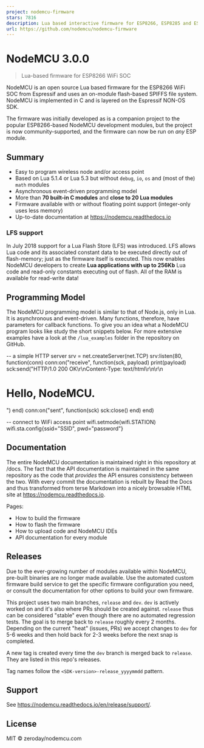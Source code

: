 ```yaml
---
project: nodemcu-firmware
stars: 7816
description: Lua based interactive firmware for ESP8266, ESP8285 and ESP32
url: https://github.com/nodemcu/nodemcu-firmware
---
```


NodeMCU 3.0.0
=============

> Lua-based firmware for ESP8266 WiFi SOC

NodeMCU is an open source Lua based firmware for the ESP8266 WiFi SOC from Espressif and uses an on-module flash-based SPIFFS file system. NodeMCU is implemented in C and is layered on the Espressif NON-OS SDK.

The firmware was initially developed as is a companion project to the popular ESP8266-based NodeMCU development modules, but the project is now community-supported, and the firmware can now be run on _any_ ESP module.

Summary
-------

-   Easy to program wireless node and/or access point
-   Based on Lua 5.1.4 or Lua 5.3 but without `debug`, `io`, `os` and (most of the) `math` modules
-   Asynchronous event-driven programming model
-   More than **70 built-in C modules** and **close to 20 Lua modules**
-   Firmware available with or without floating point support (integer-only uses less memory)
-   Up-to-date documentation at https://nodemcu.readthedocs.io

### LFS support

In July 2018 support for a Lua Flash Store (LFS) was introduced. LFS allows Lua code and its associated constant data to be executed directly out of flash-memory; just as the firmware itself is executed. This now enables NodeMCU developers to create **Lua applications with up to 256Kb** Lua code and read-only constants executing out of flash. All of the RAM is available for read-write data!

Programming Model
-----------------

The NodeMCU programming model is similar to that of Node.js, only in Lua. It is asynchronous and event-driven. Many functions, therefore, have parameters for callback functions. To give you an idea what a NodeMCU program looks like study the short snippets below. For more extensive examples have a look at the `/lua_examples` folder in the repository on GitHub.

\-- a simple HTTP server
srv \= net.createServer(net.TCP)
srv:listen(80, function(conn)
	conn:on("receive", function(sck, payload)
		print(payload)
		sck:send("HTTP/1.0 200 OK\\r\\nContent-Type: text/html\\r\\n\\r\\n<h1> Hello, NodeMCU.</h1>")
	end)
	conn:on("sent", function(sck) sck:close() end)
end)

\-- connect to WiFi access point
wifi.setmode(wifi.STATION)
wifi.sta.config{ssid\="SSID", pwd\="password"}

Documentation
-------------

The entire NodeMCU documentation is maintained right in this repository at /docs. The fact that the API documentation is maintained in the same repository as the code that _provides_ the API ensures consistency between the two. With every commit the documentation is rebuilt by Read the Docs and thus transformed from terse Markdown into a nicely browsable HTML site at https://nodemcu.readthedocs.io.

Pages:

-   How to build the firmware
-   How to flash the firmware
-   How to upload code and NodeMCU IDEs
-   API documentation for every module

Releases
--------

Due to the ever-growing number of modules available within NodeMCU, pre-built binaries are no longer made available. Use the automated custom firmware build service to get the specific firmware configuration you need, or consult the documentation for other options to build your own firmware.

This project uses two main branches, `release` and `dev`. `dev` is actively worked on and it's also where PRs should be created against. `release` thus can be considered "stable" even though there are no automated regression tests. The goal is to merge back to `release` roughly every 2 months. Depending on the current "heat" (issues, PRs) we accept changes to `dev` for 5-6 weeks and then hold back for 2-3 weeks before the next snap is completed.

A new tag is created every time the `dev` branch is merged back to `release`. They are listed in this repo's releases.

Tag names follow the `<SDK-version>-release_yyyymmdd` pattern.

Support
-------

See https://nodemcu.readthedocs.io/en/release/support/.

License
-------

MIT © zeroday/nodemcu.com
